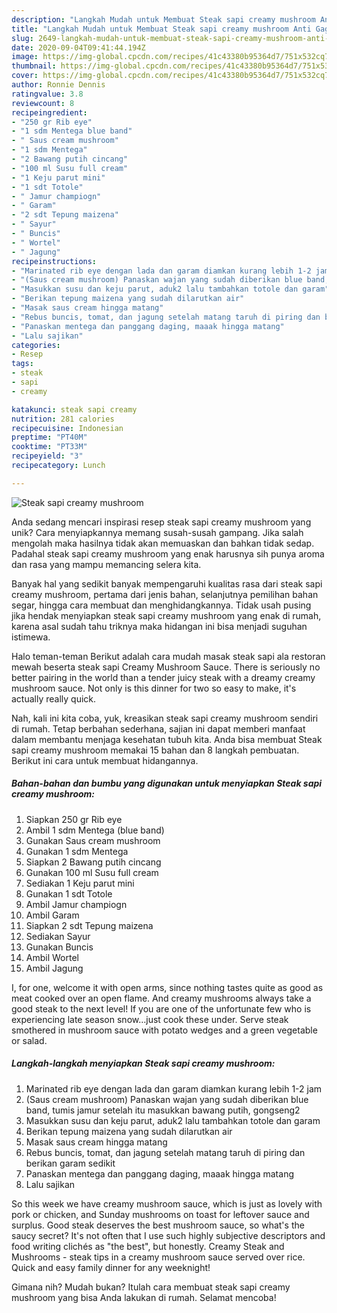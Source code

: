```yaml
---
description: "Langkah Mudah untuk Membuat Steak sapi creamy mushroom Anti Gagal"
title: "Langkah Mudah untuk Membuat Steak sapi creamy mushroom Anti Gagal"
slug: 2649-langkah-mudah-untuk-membuat-steak-sapi-creamy-mushroom-anti-gagal
date: 2020-09-04T09:41:44.194Z
image: https://img-global.cpcdn.com/recipes/41c43380b95364d7/751x532cq70/steak-sapi-creamy-mushroom-foto-resep-utama.jpg
thumbnail: https://img-global.cpcdn.com/recipes/41c43380b95364d7/751x532cq70/steak-sapi-creamy-mushroom-foto-resep-utama.jpg
cover: https://img-global.cpcdn.com/recipes/41c43380b95364d7/751x532cq70/steak-sapi-creamy-mushroom-foto-resep-utama.jpg
author: Ronnie Dennis
ratingvalue: 3.8
reviewcount: 8
recipeingredient:
- "250 gr Rib eye"
- "1 sdm Mentega blue band"
- " Saus cream mushroom"
- "1 sdm Mentega"
- "2 Bawang putih cincang"
- "100 ml Susu full cream"
- "1 Keju parut mini"
- "1 sdt Totole"
- " Jamur champiogn"
- " Garam"
- "2 sdt Tepung maizena"
- " Sayur"
- " Buncis"
- " Wortel"
- " Jagung"
recipeinstructions:
- "Marinated rib eye dengan lada dan garam diamkan kurang lebih 1-2 jam"
- "(Saus cream mushroom) Panaskan wajan yang sudah diberikan blue band, tumis jamur setelah itu masukkan bawang putih, gongseng2"
- "Masukkan susu dan keju parut, aduk2 lalu tambahkan totole dan garam"
- "Berikan tepung maizena yang sudah dilarutkan air"
- "Masak saus cream hingga matang"
- "Rebus buncis, tomat, dan jagung setelah matang taruh di piring dan berikan garam sedikit"
- "Panaskan mentega dan panggang daging, maaak hingga matang"
- "Lalu sajikan"
categories:
- Resep
tags:
- steak
- sapi
- creamy

katakunci: steak sapi creamy 
nutrition: 281 calories
recipecuisine: Indonesian
preptime: "PT40M"
cooktime: "PT33M"
recipeyield: "3"
recipecategory: Lunch

---
```



![Steak sapi creamy mushroom](https://img-global.cpcdn.com/recipes/41c43380b95364d7/751x532cq70/steak-sapi-creamy-mushroom-foto-resep-utama.jpg)

Anda sedang mencari inspirasi resep steak sapi creamy mushroom yang unik? Cara menyiapkannya memang susah-susah gampang. Jika salah mengolah maka hasilnya tidak akan memuaskan dan bahkan tidak sedap. Padahal steak sapi creamy mushroom yang enak harusnya sih punya aroma dan rasa yang mampu memancing selera kita.

Banyak hal yang sedikit banyak mempengaruhi kualitas rasa dari steak sapi creamy mushroom, pertama dari jenis bahan, selanjutnya pemilihan bahan segar, hingga cara membuat dan menghidangkannya. Tidak usah pusing jika hendak menyiapkan steak sapi creamy mushroom yang enak di rumah, karena asal sudah tahu triknya maka hidangan ini bisa menjadi suguhan istimewa.

Halo teman-teman Berikut adalah cara mudah masak steak sapi ala restoran mewah beserta steak sapi Creamy Mushroom Sauce. There is seriously no better pairing in the world than a tender juicy steak with a dreamy creamy mushroom sauce. Not only is this dinner for two so easy to make, it&#39;s actually really quick.


Nah, kali ini kita coba, yuk, kreasikan steak sapi creamy mushroom sendiri di rumah. Tetap berbahan sederhana, sajian ini dapat memberi manfaat dalam membantu menjaga kesehatan tubuh kita. Anda bisa membuat Steak sapi creamy mushroom memakai 15 bahan dan 8 langkah pembuatan. Berikut ini cara untuk membuat hidangannya.

<!--inarticleads1-->

##### Bahan-bahan dan bumbu yang digunakan untuk menyiapkan Steak sapi creamy mushroom:

1. Siapkan 250 gr Rib eye
1. Ambil 1 sdm Mentega (blue band)
1. Gunakan  Saus cream mushroom
1. Gunakan 1 sdm Mentega
1. Siapkan 2 Bawang putih cincang
1. Gunakan 100 ml Susu full cream
1. Sediakan 1 Keju parut mini
1. Gunakan 1 sdt Totole
1. Ambil  Jamur champiogn
1. Ambil  Garam
1. Siapkan 2 sdt Tepung maizena
1. Sediakan  Sayur
1. Gunakan  Buncis
1. Ambil  Wortel
1. Ambil  Jagung


I, for one, welcome it with open arms, since nothing tastes quite as good as meat cooked over an open flame. And creamy mushrooms always take a good steak to the next level! If you are one of the unfortunate few who is experiencing late season snow…just cook these under. Serve steak smothered in mushroom sauce with potato wedges and a green vegetable or salad. 

<!--inarticleads2-->

##### Langkah-langkah menyiapkan Steak sapi creamy mushroom:

1. Marinated rib eye dengan lada dan garam diamkan kurang lebih 1-2 jam
1. (Saus cream mushroom) Panaskan wajan yang sudah diberikan blue band, tumis jamur setelah itu masukkan bawang putih, gongseng2
1. Masukkan susu dan keju parut, aduk2 lalu tambahkan totole dan garam
1. Berikan tepung maizena yang sudah dilarutkan air
1. Masak saus cream hingga matang
1. Rebus buncis, tomat, dan jagung setelah matang taruh di piring dan berikan garam sedikit
1. Panaskan mentega dan panggang daging, maaak hingga matang
1. Lalu sajikan


So this week we have creamy mushroom sauce, which is just as lovely with pork or chicken, and Sunday mushrooms on toast for leftover sauce and surplus. Good steak deserves the best mushroom sauce, so what&#39;s the saucy secret? It&#39;s not often that I use such highly subjective descriptors and food writing clichés as &#34;the best&#34;, but honestly. Creamy Steak and Mushrooms - steak tips in a creamy mushroom sauce served over rice. Quick and easy family dinner for any weeknight! 

Gimana nih? Mudah bukan? Itulah cara membuat steak sapi creamy mushroom yang bisa Anda lakukan di rumah. Selamat mencoba!
